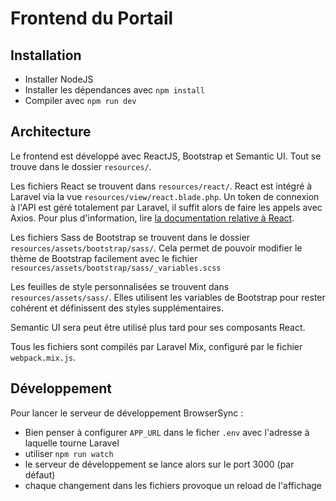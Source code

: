 # Frontend du Portail

## Installation

- Installer NodeJS
- Installer les dépendances avec `npm install`
- Compiler avec `npm run dev`

## Architecture

Le frontend est développé avec ReactJS, Bootstrap et Semantic UI.
Tout se trouve dans le dossier `resources/`.


Les fichiers React se trouvent dans `resources/react/`.
React est intégré à Laravel via la vue `resources/view/react.blade.php`.
Un token de connexion à l'API est géré totalement par Laravel, il suffit alors de faire les appels avec Axios.
Pour plus d'information, lire [la documentation relative à React](./react.md).


Les fichiers Sass de Bootstrap se trouvent dans le dossier `resources/assets/bootstrap/sass/`. Cela permet de pouvoir modifier le thème de Bootstrap facilement avec le fichier `resources/assets/bootstrap/sass/_variables.scss`


Les feuilles de style personnalisées se trouvent dans `resources/assets/sass/`.
Elles utilisent les variables de Bootstrap pour rester cohérent et définissent des styles supplémentaires.


Semantic UI sera peut être utilisé plus tard pour ses composants React.


Tous les fichiers sont compilés par Laravel Mix, configuré par le fichier `webpack.mix.js`.


## Développement

Pour lancer le serveur de développement BrowserSync :
- Bien penser à configurer `APP_URL` dans le ficher `.env` avec l'adresse à laquelle tourne Laravel
- utiliser `npm run watch`
- le serveur de développement se lance alors sur le port 3000 (par défaut)
- chaque changement dans les fichiers provoque un reload de l'affichage